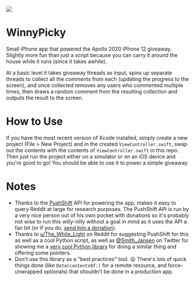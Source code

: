 <img src="https://i.imgur.com/be0EyGO.jpg">

# WinnyPicky

Small iPhone app that powered the Apollo 2020 iPhone 12 giveaway. Slightly more fun than just a script because you can carry it around the house while it runs (since it takes awhile).

At a basic level it takes giveaway threads as input, spins up separate threads to collect all the comments from each (updating the progress to the screen), and once collected removes any users who commented multiple times, then draws a random comment from the resulting collection and outputs the result to the screen.

# How to Use

If you have the most recent version of Xcode installed, simply create a new project (File > New Project) and in the created `ViewController.swift`, swap out the contents with the contents of `ViewController.swift` in this repo. Then just run the project either on a simulator or on an iOS device and you're good to go! You should be able to use it to power a simple giveaway.

# Notes

- Thanks to the [PushShift](https://pushshift.io) API for powering the app, makes it easy to query Reddit at large for research purposes. The PushShift API is run by a very nice person out of his own pocket with donations so it's probably not wise to run this willy-nilly without a goal in mind as it uses the API a fair bit (or if you do, [send him a donation](https://pushshift.io/donations/)).
- Thanks to [u/The_White_Light](https://old.reddit.com/user/The_White_Light) on Reddit for suggesting PushShift for this as well as a cool Python script, as well as [@Smith_Jansen](https://twitter.com/Smith_Jansen2) on Twitter for showing me a [very cool Python library](https://github.com/lilfruini/CommentGathering-MillionaireMakers) for doing a similar thing and offering some pointers. 
- Don't use this library as a "best practices" tool. 😛 There's lots of quick things done (like `Data(contentsOf:)` for a remote resource, and force-unwrapped optionals) that shouldn't be done in a production app.
